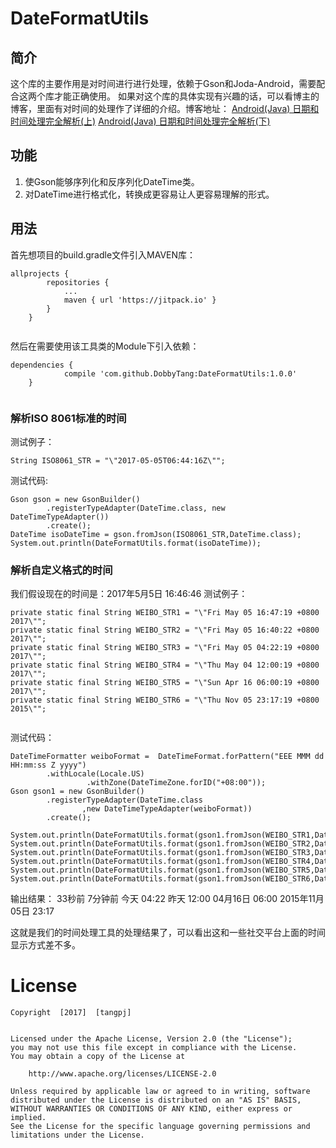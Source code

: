 # DateFormatUtils
## 简介
这个库的主要作用是对时间进行进行处理，依赖于Gson和Joda-Android，需要配合这两个库才能正确使用。
如果对这个库的具体实现有兴趣的话，可以看博主的博客，里面有对时间的处理作了详细的介绍。博客地址：
[Android(Java) 日期和时间处理完全解析(上)](http://tangpj.com/2017/05/02/dateformat/)
[Android(Java) 日期和时间处理完全解析(下)](http://tangpj.com/2017/05/02/dateformat2/)

## 功能
1. 使Gson能够序列化和反序列化DateTime类。
2. 对DateTime进行格式化，转换成更容易让人更容易理解的形式。

## 用法
首先想项目的build.gradle文件引入MAVEN库：

```  
allprojects {  
		repositories {  
			...  
			maven { url 'https://jitpack.io' }  
		}  
	}  
  
```

然后在需要使用该工具类的Module下引入依赖：
```  
dependencies {  
			compile 'com.github.DobbyTang:DateFormatUtils:1.0.0'  
	}  
  
```


### 解析ISO 8061标准的时间
测试例子：
```  
String ISO8061_STR = "\"2017-05-05T06:44:16Z\"";  
```

测试代码:
```  
Gson gson = new GsonBuilder()  
		.registerTypeAdapter(DateTime.class, new DateTimeTypeAdapter())  
		.create();  
DateTime isoDateTime = gson.fromJson(ISO8061_STR,DateTime.class);  
System.out.println(DateFormatUtils.format(isoDateTime));  
```

### 解析自定义格式的时间
我们假设现在的时间是：2017年5月5日 16:46:46
测试例子：
```  
private static final String WEIBO_STR1 = "\"Fri May 05 16:47:19 +0800 2017\"";  
private static final String WEIBO_STR2 = "\"Fri May 05 16:40:22 +0800 2017\"";  
private static final String WEIBO_STR3 = "\"Fri May 05 04:22:19 +0800 2017\"";  
private static final String WEIBO_STR4 = "\"Thu May 04 12:00:19 +0800 2017\"";  
private static final String WEIBO_STR5 = "\"Sun Apr 16 06:00:19 +0800 2017\"";  
private static final String WEIBO_STR6 = "\"Thu Nov 05 23:17:19 +0800 2015\"";  
  
```

测试代码：
```  
DateTimeFormatter weiboFormat =  DateTimeFormat.forPattern("EEE MMM dd HH:mm:ss Z yyyy")  
		.withLocale(Locale.US)  
                 .withZone(DateTimeZone.forID("+08:00"));  
Gson gson1 = new GsonBuilder()  
		.registerTypeAdapter(DateTime.class  
				,new DateTimeTypeAdapter(weiboFormat))  
		.create();  
  
System.out.println(DateFormatUtils.format(gson1.fromJson(WEIBO_STR1,DateTime.class)));  
System.out.println(DateFormatUtils.format(gson1.fromJson(WEIBO_STR2,DateTime.class)));  
System.out.println(DateFormatUtils.format(gson1.fromJson(WEIBO_STR3,DateTime.class)));  
System.out.println(DateFormatUtils.format(gson1.fromJson(WEIBO_STR4,DateTime.class)));  
System.out.println(DateFormatUtils.format(gson1.fromJson(WEIBO_STR5,DateTime.class)));  
System.out.println(DateFormatUtils.format(gson1.fromJson(WEIBO_STR6,DateTime.class)));  
```

输出结果：
33秒前
7分钟前
今天 04:22
昨天 12:00
04月16日 06:00
2015年11月05日 23:17

这就是我们的时间处理工具的处理结果了，可以看出这和一些社交平台上面的时间显示方式差不多。

# License
```  
Copyright  [2017]  [tangpj]  
  
  
Licensed under the Apache License, Version 2.0 (the "License");  
you may not use this file except in compliance with the License.  
You may obtain a copy of the License at  
  
	http://www.apache.org/licenses/LICENSE-2.0  
  
Unless required by applicable law or agreed to in writing, software  
distributed under the License is distributed on an "AS IS" BASIS,  
WITHOUT WARRANTIES OR CONDITIONS OF ANY KIND, either express or implied.  
See the License for the specific language governing permissions and  
limitations under the License.  
  
```







